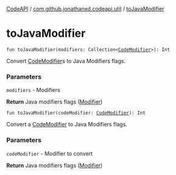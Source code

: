 [CodeAPI](../index.md) / [com.github.jonathanxd.codeapi.util](index.md) / [toJavaModifier](.)

# toJavaModifier

`fun toJavaModifier(modifiers: Collection<`[`CodeModifier`](../com.github.jonathanxd.codeapi.base/-code-modifier/index.md)`>): Int`

Convert [CodeModifier](../com.github.jonathanxd.codeapi.base/-code-modifier/index.md)s to Java Modifiers flags.

### Parameters

`modifiers` - Modifiers

**Return**
Java modifiers flags ([Modifier](http://docs.oracle.com/javase/6/docs/api/java/lang/reflect/Modifier.html))

`fun toJavaModifier(codeModifier: `[`CodeModifier`](../com.github.jonathanxd.codeapi.base/-code-modifier/index.md)`): Int`

Convert a [CodeModifier](../com.github.jonathanxd.codeapi.base/-code-modifier/index.md) to Java Modifiers flags.

### Parameters

`codeModifier` - Modifier to convert

**Return**
Java modifiers flags ([Modifier](http://docs.oracle.com/javase/6/docs/api/java/lang/reflect/Modifier.html))

